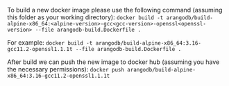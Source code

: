 To build a new docker image please use the following command (assuming this folder as your working directory):
`docker build -t arangodb/build-alpine-x86_64:<alpine-version>-gcc<gcc-version>-openssl<openssl-version> --file arangodb-build.Dockerfile .`

For example:
`docker build -t arangodb/build-alpine-x86_64:3.16-gcc11.2-openssl1.1.1t --file arangodb-build.Dockerfile .`

After build we can push the new image to docker hub (assuming you have the necessary permissions):
`docker push arangodb/build-alpine-x86_64:3.16-gcc11.2-openssl1.1.1t`
